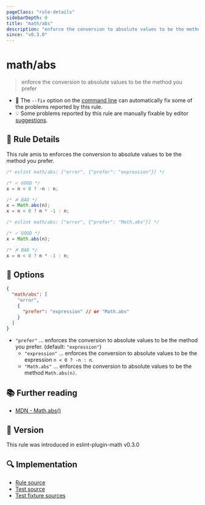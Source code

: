 ```yaml
---
pageClass: "rule-details"
sidebarDepth: 0
title: "math/abs"
description: "enforce the conversion to absolute values to be the method you prefer"
since: "v0.3.0"
---
```


# math/abs

> enforce the conversion to absolute values to be the method you prefer

- :wrench: The `--fix` option on the [command line](https://eslint.org/docs/user-guide/command-line-interface#fixing-problems) can automatically fix some of the problems reported by this rule.
- :bulb: Some problems reported by this rule are manually fixable by editor [suggestions](https://eslint.org/docs/developer-guide/working-with-rules#providing-suggestions).

## :book: Rule Details

This rule amis to enforces the conversion to absolute values to be the method you prefer.

<eslint-code-block fix>

<!-- eslint-skip -->

```js
/* eslint math/abs: ["error", {"prefer": "expression"}] */

/* ✓ GOOD */
x = n < 0 ? -n : n;

/* ✗ BAD */
x = Math.abs(n);
x = n < 0 ? n * -1 : n;
```

</eslint-code-block>

<eslint-code-block fix>

<!-- eslint-skip -->

```js
/* eslint math/abs: ["error", {"prefer": "Math.abs"}] */

/* ✓ GOOD */
x = Math.abs(n);

/* ✗ BAD */
x = n < 0 ? n * -1 : n;
```

</eslint-code-block>

## :wrench: Options

```json
{
  "math/abs": [
    "error",
    {
      "prefer": "expression" // or "Math.abs"
    }
  ]
}
```

- `"prefer"` ... enforces the conversion to absolute values to be the method you prefer. (default: `"expression"`)
  - `"expression"` ... enforces the conversion to absolute values to be the expression `n < 0 ? -n : n`.
  - `"Math.abs"` ... enforces the conversion to absolute values to be the method `Math.abs(n)`.

## :books: Further reading

- [MDN - Math.abs()](https://developer.mozilla.org/en-US/docs/Web/JavaScript/Reference/Global_Objects/Math/abs)

## :rocket: Version

This rule was introduced in eslint-plugin-math v0.3.0

## :mag: Implementation

- [Rule source](https://github.com/ota-meshi/eslint-plugin-math/blob/main/src/rules/abs.ts)
- [Test source](https://github.com/ota-meshi/eslint-plugin-math/blob/main/tests/src/rules/abs.ts)
- [Test fixture sources](https://github.com/ota-meshi/eslint-plugin-math/tree/main/tests/fixtures/rules/abs)
